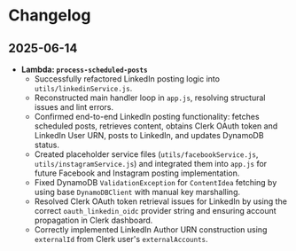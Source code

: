 # Changelog

## 2025-06-14

- **Lambda: `process-scheduled-posts`**
    - Successfully refactored LinkedIn posting logic into `utils/linkedinService.js`.
    - Reconstructed main handler loop in `app.js`, resolving structural issues and lint errors.
    - Confirmed end-to-end LinkedIn posting functionality: fetches scheduled posts, retrieves content, obtains Clerk OAuth token and LinkedIn User URN, posts to LinkedIn, and updates DynamoDB status.
    - Created placeholder service files (`utils/facebookService.js`, `utils/instagramService.js`) and integrated them into `app.js` for future Facebook and Instagram posting implementation.
    - Fixed DynamoDB `ValidationException` for `ContentIdea` fetching by using base `DynamoDBClient` with manual key marshalling.
    - Resolved Clerk OAuth token retrieval issues for LinkedIn by using the correct `oauth_linkedin_oidc` provider string and ensuring account propagation in Clerk dashboard.
    - Correctly implemented LinkedIn Author URN construction using `externalId` from Clerk user's `externalAccounts`.
